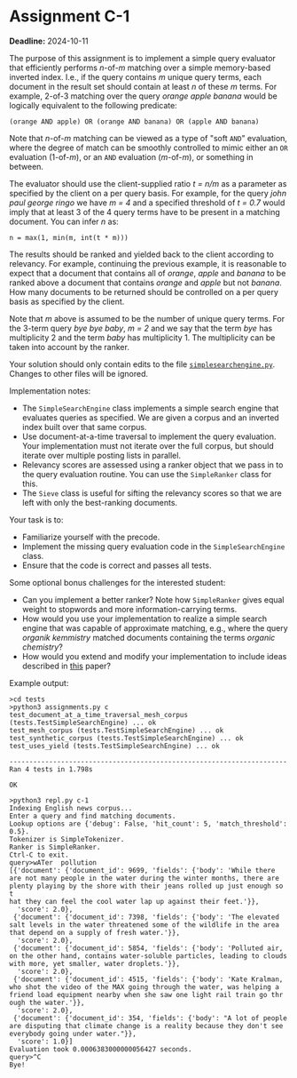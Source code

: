 # Assignment C-1

**Deadline:** 2024-10-11

The purpose of this assignment is to implement a simple query evaluator that efficiently performs _n_-of-_m_ matching over a simple memory-based inverted index. I.e., if the query contains _m_ unique query terms, each document in the result set should contain at least _n_ of these _m_ terms. For example, 2-of-3 matching over the query _orange apple banana_ would be logically equivalent to the following predicate:

    (orange AND apple) OR (orange AND banana) OR (apple AND banana)

Note that _n_-of-_m_ matching can be viewed as a type of "soft `AND`" evaluation, where the degree of match can be smoothly controlled to mimic either an `OR` evaluation (1-of-_m_), or an `AND` evaluation (_m_-of-_m_), or something in between.

The evaluator should use the client-supplied ratio _t = n/m_ as a parameter as specified by the client on a per query basis. For example, for the query _john paul george ringo_ we have _m = 4_ and a specified threshold of _t = 0.7_ would imply that at least 3 of the 4 query terms have to be present in a matching document. You can infer _n_ as:

    n = max(1, min(m, int(t * m)))

The results should be ranked and yielded back to the client according to relevancy. For example, continuing the previous example, it is reasonable to expect that a document that contains all of _orange_, _apple_ and _banana_ to be ranked above a document that contains _orange_ and _apple_ but not _banana_. How many documents to be returned should be controlled on a per query basis as specified by the client.

Note that _m_ above is assumed to be the number of unique query terms. For the 3-term query _bye bye baby_, _m = 2_ and we say that the term _bye_ has multiplicity 2 and the term _baby_ has multiplicity 1. The multiplicity can be taken into account by the ranker.

Your solution should only contain edits to the file [`simplesearchengine.py`](./in3120/simplesearchengine.py). Changes to other files will be ignored.

Implementation notes:

- The `SimpleSearchEngine` class implements a simple search engine that evaluates queries as specified. We are given a corpus and an inverted index built over that same corpus.
- Use document-at-a-time traversal to implement the query evaluation. Your implementation must not iterate over the full corpus, but should iterate over multiple posting lists in parallel.
- Relevancy scores are assessed using a ranker object that we pass in to the query evaluation routine. You can use the `SimpleRanker` class for this.
- The `Sieve` class is useful for sifting the relevancy scores so that we are left with only the best-ranking documents.

Your task is to:

- Familiarize yourself with the precode.
- Implement the missing query evaluation code in the `SimpleSearchEngine` class.
- Ensure that the code is correct and passes all tests.

Some optional bonus challenges for the interested student:

- Can you implement a better ranker? Note how `SimpleRanker` gives equal weight to stopwords and more information-carrying terms.
- How would you use your implementation to realize a simple search engine that was capable of approximate matching, e.g., where the query _organik kemmistry_ matched documents containing the terms _organic chemistry_?
- How would you extend and modify your implementation to include ideas described in [this](papers/efficient-query-evaluation.pdf) paper?

Example output:

```
>cd tests
>python3 assignments.py c
test_document_at_a_time_traversal_mesh_corpus (tests.TestSimpleSearchEngine) ... ok
test_mesh_corpus (tests.TestSimpleSearchEngine) ... ok
test_synthetic_corpus (tests.TestSimpleSearchEngine) ... ok
test_uses_yield (tests.TestSimpleSearchEngine) ... ok

----------------------------------------------------------------------
Ran 4 tests in 1.798s

OK
```

```
>python3 repl.py c-1
Indexing English news corpus...
Enter a query and find matching documents.
Lookup options are {'debug': False, 'hit_count': 5, 'match_threshold': 0.5}.
Tokenizer is SimpleTokenizer.
Ranker is SimpleRanker.
Ctrl-C to exit.
query>wATer  pollution
[{'document': {'document_id': 9699, 'fields': {'body': 'While there are not many people in the water during the winter months, there are plenty playing by the shore with their jeans rolled up just enough so t
hat they can feel the cool water lap up against their feet.'}},
  'score': 2.0},
 {'document': {'document_id': 7398, 'fields': {'body': 'The elevated salt levels in the water threatened some of the wildlife in the area that depend on a supply of fresh water.'}},
  'score': 2.0},
 {'document': {'document_id': 5854, 'fields': {'body': 'Polluted air, on the other hand, contains water-soluble particles, leading to clouds with more, yet smaller, water droplets.'}},
  'score': 2.0},
 {'document': {'document_id': 4515, 'fields': {'body': 'Kate Kralman, who shot the video of the MAX going through the water, was helping a friend load equipment nearby when she saw one light rail train go thr
ough the water.'}},
  'score': 2.0},
 {'document': {'document_id': 354, 'fields': {'body': "A lot of people are disputing that climate change is a reality because they don't see everybody going under water."}},
  'score': 1.0}]
Evaluation took 0.0006383000000056427 seconds.
query>^C
Bye!
```
